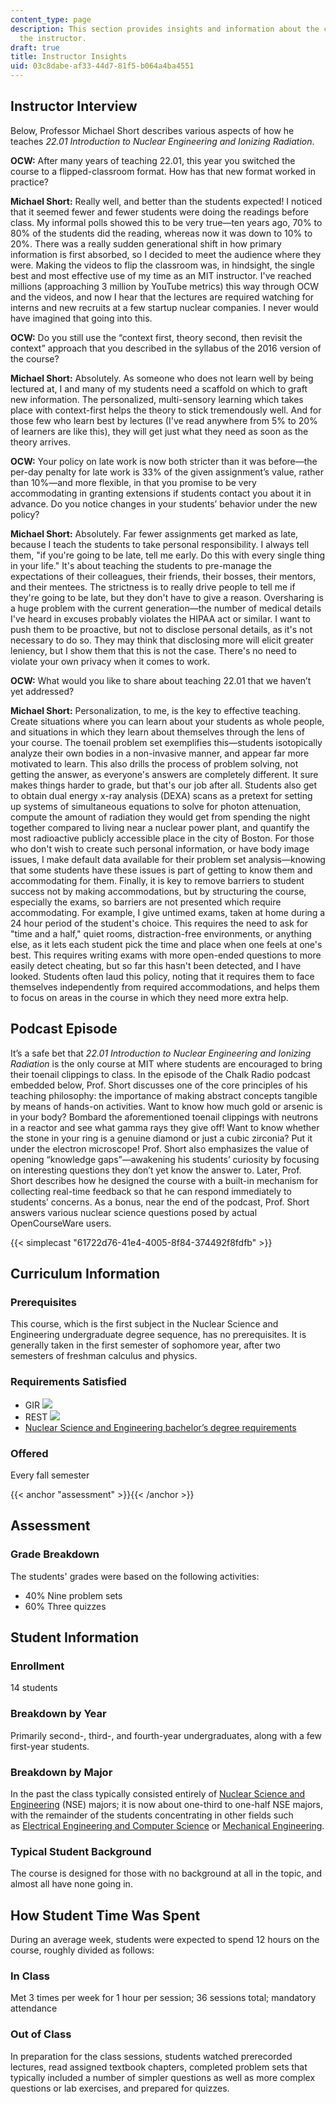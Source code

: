```yaml
---
content_type: page
description: This section provides insights and information about the course from
  the instructor.
draft: true
title: Instructor Insights
uid: 03c8dabe-af33-44d7-81f5-b064a4ba4551
---
```

## Instructor Interview

Below, Professor Michael Short describes various aspects of how he teaches *22.01 Introduction to Nuclear Engineering and Ionizing Radiation*.

**OCW:** After many years of teaching 22.01, this year you switched the course to a flipped-classroom format. How has that new format worked in practice? 

**Michael Short:** Really well, and better than the students expected! I noticed that it seemed fewer and fewer students were doing the readings before class. My informal polls showed this to be very true—ten years ago, 70% to 80% of the students did the reading, whereas now it was down to 10% to 20%. There was a really sudden generational shift in how primary information is first absorbed, so I decided to meet the audience where they were. Making the videos to flip the classroom was, in hindsight, the single best and most effective use of my time as an MIT instructor. I've reached millions (approaching 3 million by YouTube metrics) this way through OCW and the videos, and now I hear that the lectures are required watching for interns and new recruits at a few startup nuclear companies. I never would have imagined that going into this.

**OCW:** Do you still use the “context first, theory second, then revisit the context” approach that you described in the syllabus of the 2016 version of the course? 

**Michael Short:** Absolutely. As someone who does not learn well by being lectured at, I and many of my students need a scaffold on which to graft new information. The personalized, multi-sensory learning which takes place with context-first helps the theory to stick tremendously well. And for those few who learn best by lectures (I've read anywhere from 5% to 20% of learners are like this), they will get just what they need as soon as the theory arrives.

**OCW:** Your policy on late work is now both stricter than it was before—the per-day penalty for late work is 33% of the given assignment’s value, rather than 10%—and more flexible, in that you promise to be very accommodating in granting extensions if students contact you about it in advance. Do you notice changes in your students’ behavior under the new policy?

**Michael Short:** Absolutely. Far fewer assignments get marked as late, because I teach the students to take personal responsibility. I always tell them, "if you're going to be late, tell me early. Do this with every single thing in your life." It's about teaching the students to pre-manage the expectations of their colleagues, their friends, their bosses, their mentors, and their mentees. The strictness is to really drive people to tell me if they're going to be late, but they don't have to give a reason. Oversharing is a huge problem with the current generation—the number of medical details I've heard in excuses probably violates the HIPAA act or similar. I want to push them to be proactive, but not to disclose personal details, as it's not necessary to do so. They may think that disclosing more will elicit greater leniency, but I show them that this is not the case. There's no need to violate your own privacy when it comes to work.

**OCW:** What would you like to share about teaching 22.01 that we haven’t yet addressed?

**Michael Short:** Personalization, to me, is the key to effective teaching. Create situations where you can learn about your students as whole people, and situations in which they learn about themselves through the lens of your course. The toenail problem set exemplifies this—students isotopically analyze their own bodies in a non-invasive manner, and appear far more motivated to learn. This also drills the process of problem solving, not getting the answer, as everyone's answers are completely different. It sure makes things harder to grade, but that's our job after all. Students also get to obtain dual energy x-ray analysis (DEXA) scans as a pretext for setting up systems of simultaneous equations to solve for photon attenuation, compute the amount of radiation they would get from spending the night together compared to living near a nuclear power plant, and quantify the most radioactive publicly accessible place in the city of Boston. For those who don't wish to create such personal information, or have body image issues, I make default data available for their problem set analysis—knowing that some students have these issues is part of getting to know them and accommodating for them. Finally, it is key to remove barriers to student success not by making accommodations, but by structuring the course, especially the exams, so barriers are not presented which require accommodating. For example, I give untimed exams, taken at home during a 24 hour period of the student's choice. This requires the need to ask for "time and a half," quiet rooms, distraction-free environments, or anything else, as it lets each student pick the time and place when one feels at one's best. This requires writing exams with more open-ended questions to more easily detect cheating, but so far this hasn't been detected, and I have looked. Students often laud this policy, noting that it requires them to face themselves independently from required accommodations, and helps them to focus on areas in the course in which they need more extra help.

## Podcast Episode

It’s a safe bet that *22.01 Introduction to Nuclear Engineering and Ionizing Radiation* is the only course at MIT where students are encouraged to bring their toenail clippings to class. In the episode of the Chalk Radio podcast embedded below, Prof. Short discusses one of the core principles of his teaching philosophy: the importance of making abstract concepts tangible by means of hands-on activities. Want to know how much gold or arsenic is in your body? Bombard the aforementioned toenail clippings with neutrons in a reactor and see what gamma rays they give off! Want to know whether the stone in your ring is a genuine diamond or just a cubic zirconia? Put it under the electron microscope! Prof. Short also emphasizes the value of opening “knowledge gaps”—awakening his students’ curiosity by focusing on interesting questions they don’t yet know the answer to. Later, Prof. Short describes how he designed the course with a built-in mechanism for collecting real-time feedback so that he can respond immediately to students’ concerns. As a bonus, near the end of the podcast, Prof. Short answers various nuclear science questions posed by actual OpenCourseWare users. 

{{< simplecast "61722d76-41e4-4005-8f84-374492f8fdfb" >}}

## Curriculum Information

### Prerequisites

This course, which is the first subject in the Nuclear Science and Engineering undergraduate degree sequence, has no prerequisites. It is generally taken in the first semester of sophomore year, after two semesters of freshman calculus and physics.

### Requirements Satisfied

- GIR ![](/images/educator/icon-question-gir.png)
- REST ![](/images/educator/icon-question-rest.png)
- [Nuclear Science and Engineering bachelor’s degree requirements](http://catalog.mit.edu/degree-charts/nuclear-science-engineering-course-22/)

### Offered

Every fall semester

{{< anchor "assessment" >}}{{< /anchor >}}

## Assessment

### Grade Breakdown

The students' grades were based on the following activities:

- 40% Nine problem sets
- 60% Three quizzes

## Student Information

### Enrollment

14 students

### Breakdown by Year

Primarily second-, third-, and fourth-year undergraduates, along with a few first-year students.

### Breakdown by Major

In the past the class typically consisted entirely of [Nuclear Science and Engineering](http://web.mit.edu/nse/) (NSE) majors; it is now about one-third to one-half NSE majors, with the remainder of the students concentrating in other fields such as [Electrical Engineering and Computer Science](https://www.eecs.mit.edu/) or [Mechanical Engineering](http://meche.mit.edu/education/undergraduate/course-2).

### Typical Student Background

The course is designed for those with no background at all in the topic, and almost all have none going in.

## How Student Time Was Spent

During an average week, students were expected to spend 12 hours on the course, roughly divided as follows:

### In Class

Met 3 times per week for 1 hour per session; 36 sessions total; mandatory attendance

### Out of Class

In preparation for the class sessions, students watched prerecorded lectures, read assigned textbook chapters, completed problem sets that typically included a number of simpler questions as well as more complex questions or lab exercises, and prepared for quizzes.